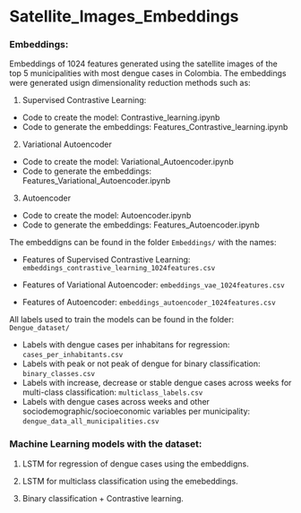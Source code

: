 # Satellite_Images_Embeddings

### Embeddings:

Embeddings of 1024 features generated using the satellite images of the top 5 municipalities with most dengue cases in Colombia. 
The embeddings were generated usign dimensionality reduction methods such as:

1. Supervised Contrastive Learning:
- Code to create the model: Contrastive_learning.ipynb
- Code to generate the embeddings: Features_Contrastive_learning.ipynb


2. Variational Autoencoder
- Code to create the model: Variational_Autoencoder.ipynb
- Code to generate the embeddings: Features_Variational_Autoencoder.ipynb

3. Autoencoder
- Code to create the model: Autoencoder.ipynb
- Code to generate the embeddings: Features_Autoencoder.ipynb


The embeddigns can be found in the folder `Embeddings/` with the names:

- Features of Supervised Contrastive Learning: `embeddings_contrastive_learning_1024features.csv`

- Features of Variational Autoencoder: `embeddings_vae_1024features.csv`

- Features of Autoencoder: `embeddings_autoencoder_1024features.csv`

All labels used to train the models can be found in the folder: `Dengue_dataset/`

- Labels with dengue cases per inhabitans for regression: `cases_per_inhabitants.csv`
- Labels with peak or not peak of dengue for binary classification: `binary_classes.csv`
- Labels with increase, decrease or stable dengue cases across weeks for multi-class classification: `multiclass_labels.csv`
- Labels with dengue cases across weeks and other sociodemographic/socioeconomic variables per municipality: `dengue_data_all_municipalities.csv`


### Machine Learning models with the dataset:

1. LSTM for regression of dengue cases using the embeddigns.

2. LSTM for multiclass classification using the emebeddings.

3. Binary classification + Contrastive learning.

